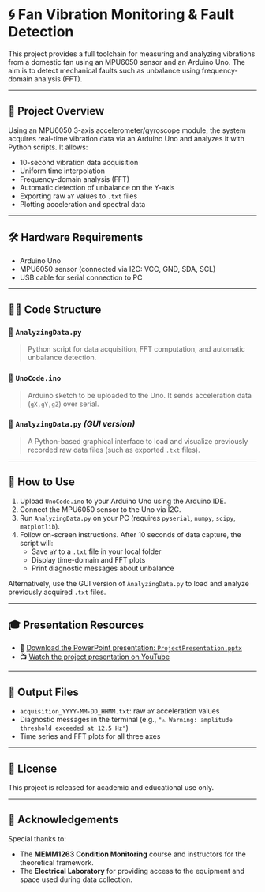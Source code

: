 # 🌀 Fan Vibration Monitoring & Fault Detection

This project provides a full toolchain for measuring and analyzing vibrations from a domestic fan using an MPU6050 sensor and an Arduino Uno. The aim is to detect mechanical faults such as unbalance using frequency-domain analysis (FFT).

---

## 📌 Project Overview

Using an MPU6050 3-axis accelerometer/gyroscope module, the system acquires real-time vibration data via an Arduino Uno and analyzes it with Python scripts. It allows:
- 10-second vibration data acquisition
- Uniform time interpolation
- Frequency-domain analysis (FFT)
- Automatic detection of unbalance on the Y-axis
- Exporting raw `aY` values to `.txt` files
- Plotting acceleration and spectral data

---

## 🛠️ Hardware Requirements

- Arduino Uno  
- MPU6050 sensor (connected via I2C: VCC, GND, SDA, SCL)  
- USB cable for serial connection to PC  

---

## 🧑‍💻 Code Structure

### 🔹 `AnalyzingData.py`
> Python script for data acquisition, FFT computation, and automatic unbalance detection.

### 🔹 `UnoCode.ino`
> Arduino sketch to be uploaded to the Uno. It sends acceleration data (`gX,gY,gZ`) over serial.

### 🔹 `AnalyzingData.py` *(GUI version)*
> A Python-based graphical interface to load and visualize previously recorded raw data files (such as exported `.txt` files).

---

## 🚀 How to Use

1. Upload `UnoCode.ino` to your Arduino Uno using the Arduino IDE.
2. Connect the MPU6050 sensor to the Uno via I2C.
3. Run `AnalyzingData.py` on your PC (requires `pyserial`, `numpy`, `scipy`, `matplotlib`).
4. Follow on-screen instructions. After 10 seconds of data capture, the script will:
   - Save `aY` to a `.txt` file in your local folder
   - Display time-domain and FFT plots
   - Print diagnostic messages about unbalance

Alternatively, use the GUI version of `AnalyzingData.py` to load and analyze previously acquired `.txt` files.

---

## 🎓 Presentation Resources

- 📑 [Download the PowerPoint presentation: `ProjectPresentation.pptx`](https://github.com/AdrienUser/Fan-Vibration-Analysis/raw/main/ProjectPresentation.pptx)
- 📺 [Watch the project presentation on YouTube](https://youtu.be/3-jeOoLR8ko)

---

## 📂 Output Files

- `acquisition_YYYY-MM-DD_HHMM.txt`: raw `aY` acceleration values  
- Diagnostic messages in the terminal (e.g., `"⚠️ Warning: amplitude threshold exceeded at 12.5 Hz"`)  
- Time series and FFT plots for all three axes  

---

## 📄 License

This project is released for academic and educational use only.

---

## 🤝 Acknowledgements

Special thanks to:
- The **MEMM1263 Condition Monitoring** course and instructors for the theoretical framework.  
- The **Electrical Laboratory** for providing access to the equipment and space used during data collection.
